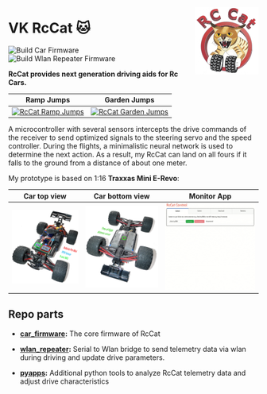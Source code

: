 <a href="#"><img src="images/logo_small.png" width="128" height="135" align="right"/></a>

# VK RcCat :cat:

![Build Car Firmware](https://github.com/VK/RcCat/workflows/Build%20Car%20Firmware/badge.svg)  
![Build Wlan Repeater Firmware](https://github.com/VK/RcCat/workflows/Build%20Wlan%20Repeater%20Firmware/badge.svg)

**RcCat provides next generation driving aids for Rc Cars.**

Ramp Jumps                     |  Garden Jumps                      |
:-----------------------------:|:----------------------------------:
[![RcCat Ramp Jumps](https://img.youtube.com/vi/5Ehqny6YLAg/0.jpg)](https://www.youtube.com/watch?v=5Ehqny6YLAg "RcCat Ramp Jumps")   |  [![RcCat Garden Jumps](https://img.youtube.com/vi/Mkig3it6fFk/0.jpg)](https://www.youtube.com/watch?v=Mkig3it6fFk "RcCat Garden Jumps")   |

A microcontroller with several sensors intercepts the drive commands of the receiver
to send optimized signals to the steering servo and the speed controller.
During the flights, a minimalistic neural network is used to determine the next action.
As a result, my RcCat can land on all fours if it falls to the ground from a distance of about one meter.

My prototype is based on 1:16 **Traxxas Mini E-Revo**:

Car top view                   |  Car bottom view                   | Monitor App
:-----------------------------:|:----------------------------------:|:----------------------:
![](images/car_top_small.png)  |  ![](images/car_bottom_small.png)  | ![](images/monitor.gif)


## Repo parts
* **[car_firmware](/car_firmware):** The core firmware of RcCat

* **[wlan_repeater](/wlan_repeater):** Serial to Wlan bridge to send telemetry data via wlan during driving and update drive parameters.

* **[pyapps](/pyapps):** Additional python tools to analyze RcCat telemetry data and adjust drive characteristics

